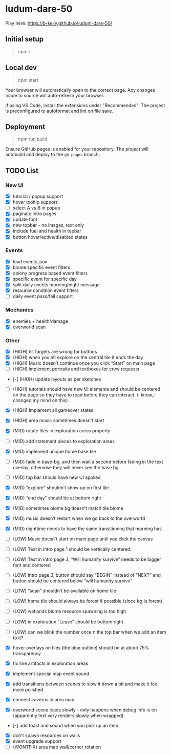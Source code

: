 # ludum-dare-50

Play here: https://b-kelly.github.io/ludum-dare-50/

## Initial setup

> npm i

## Local dev

> npm start

Your browser will automatically open to the correct page. Any changes made to source will auto-refresh your browser.

If using VS Code, install the extensions under "Recommended". The project is preconfigured to autoformat and lint on file save.

## Deployment

> npm run build

Ensure GitHub pages is enabled for your repository. The project will autobuild and deploy to the `gh-pages` branch.

## TODO List

### New UI

-   [x] tutorial / popup support
-   [x] hover tooltip support
-   [ ] select A vs B in popup
-   [x] paginate intro pages
-   [x] update font
-   [x] new topbar - no images, text only
-   [x] include fuel and health in topbar
-   [x] button hover/active/disabled states

### Events

-   [x] load events.json
-   [x] biome specific event filters
-   [x] colony progress based event filters
-   [x] specific event for specific day
-   [x] split daily events morning/night message
-   [x] resource condition event filters
-   [ ] daily event pass/fail support

### Mechanics

-   [x] enemies + health/damage
-   [x] overworld scan

### Other

-   [x] (HIGH) hit targets are wrong for buttons
-   [x] (HIGH) when you hit explore on the central tile it ends the day
-   [x] (HIGH) Music doesn’t continue once you click “Start” on main page
-   [ ] (HIGH) implement portraits and textboxes for crew requests
-   [-] (HIGH) update layouts as per sketches
-   [ ] (HIGH) tutorials should have new UI elements and should be centered on the page so they have to read before they can interact. (i know, i changed my mind on this)
-   [x] (HIGH) Implement all gameover states
-   [x] (HIGH) area music sometimes doesn't start

-   [x] (MID) rotate tiles in exploration areas properly
-   [ ] (MID) add statement pieces to exploration areas
-   [x] (MID) implement unique home base tile
-   [ ] (MID) fade in base-bg, and then wait a second before fading in the text overlay. otherwise they will never see the base bg.
-   [ ] (MID) top bar should have new UI applied
-   [x] (MID) “explore” shouldn’t show up on first tile
-   [x] (MID) “end day” should be at bottom right
-   [x] (MID) sometimes biome bg doesn’t match tile biome
-   [x] (MID) music doesn’t restart when we go back to the overworld
-   [x] (MID) nighttime needs to have the same transitioning that morning has

-   [ ] (LOW) Music doesn’t start on main page until you click the canvas
-   [ ] (LOW) Text in intro page 1 should be vertically centered.
-   [ ] (LOW) Text in intro page 3, “Will humanity survive” needs to be bigger font and centered
-   [ ] (LOW) Intro page 3, button should say “BEGIN” instead of “NEXT” and button should be centered below “will humanity survive”
-   [ ] (LOW) “scan” shouldn’t be available on home tile
-   [ ] (LOW) home tile should always be forest if possible (since bg is forest)
-   [ ] (LOW) wetlands biome resource spawning is too high
-   [ ] (LOW) in exploration “Leave” should be bottom right
-   [ ] (LOW) can we blink the number once n the top bar when we add an item to it?

-   [x] hover overlays on tiles (the blue outline) should be at about 75% transparency
-   [x] fix line artifacts in exploration areas
-   [x] implement special map event sound
-   [x] add transitions between scenes to slow it down a bit and make it feel more polished
-   [x] connect caverns in area map
-   [x] overworld scene loads slowly - only happens when debug info is on (apparently text very renders slowly when wrapped)
-   [-] add toast and sound when you pick up an item
-   [x] don't spawn resources on walls
-   [x] event upgrade support
-   [ ] (WONTFIX) area map wall/corner rotation
